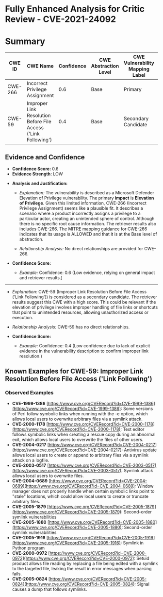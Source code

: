 # Fully Enhanced Analysis for Critic Review - CVE-2021-24092

# Summary
| CWE ID | CWE Name | Confidence | CWE Abstraction Level | CWE Vulnerability Mapping Label | CWE-Vulnerability Mapping Notes |
|---|---|---|---|---|---|
| CWE-266 | Incorrect Privilege Assignment | 0.6 | Base | Primary | Allowed |
| CWE-59 | Improper Link Resolution Before File Access ('Link Following') | 0.4 | Base | Secondary Candidate | Allowed |

## Evidence and Confidence

*   **Confidence Score:** 0.6
*   **Evidence Strength:** LOW

- **Analysis and Justification:**  
  - *Explanation:* The vulnerability is described as a Microsoft Defender Elevation of Privilege vulnerability. The primary **impact** is **Elevation of Privilege**. Given this limited information, CWE-266 (Incorrect Privilege Assignment) seems like a plausible fit. It describes a scenario where a product incorrectly assigns a privilege to a particular actor, creating an unintended sphere of control. Although there is no specific root cause information. The retriever results also includes CWE-266. The MITRE mapping guidance for CWE-266 indicates that its usage is ALLOWED and that it is at the Base level of abstraction.

  - *Relationship Analysis:* No direct relationships are provided for CWE-266.

- **Confidence Score:**  
  - *Example:* Confidence: 0.6 (Low evidence, relying on general impact and retriever results.)

---
  - *Explanation:* CWE-59 (Improper Link Resolution Before File Access ('Link Following')) is considered as a secondary candidate. The retriever results suggest this CWE with a high score. This could be relevant if the elevation of privilege involves improper handling of file links or shortcuts that point to unintended resources, allowing unauthorized access or execution.

  - *Relationship Analysis:* CWE-59 has no direct relationships.

- **Confidence Score:**
  - *Example:* Confidence: 0.4 (Low confidence due to lack of explicit evidence in the vulnerability description to confirm improper link resolution.)



## Known Examples for CWE-59: Improper Link Resolution Before File Access ('Link Following')
### Observed Examples
- **CVE-1999-1386** [https://www.cve.org/CVERecord?id=CVE-1999-1386](https://www.cve.org/CVERecord?id=CVE-1999-1386): Some versions of Perl follow symbolic links when running with the -e option, which allows local users to overwrite arbitrary files via a symlink attack.
- **CVE-2000-1178** [https://www.cve.org/CVERecord?id=CVE-2000-1178](https://www.cve.org/CVERecord?id=CVE-2000-1178): Text editor follows symbolic links when creating a rescue copy during an abnormal exit, which allows local users to overwrite the files of other users.
- **CVE-2004-0217** [https://www.cve.org/CVERecord?id=CVE-2004-0217](https://www.cve.org/CVERecord?id=CVE-2004-0217): Antivirus update allows local users to create or append to arbitrary files via a symlink attack on a logfile.
- **CVE-2003-0517** [https://www.cve.org/CVERecord?id=CVE-2003-0517](https://www.cve.org/CVERecord?id=CVE-2003-0517): Symlink attack allows local users to overwrite files.
- **CVE-2004-0689** [https://www.cve.org/CVERecord?id=CVE-2004-0689](https://www.cve.org/CVERecord?id=CVE-2004-0689): Window manager does not properly handle when certain symbolic links point to "stale" locations, which could allow local users to create or truncate arbitrary files.
- **CVE-2005-1879** [https://www.cve.org/CVERecord?id=CVE-2005-1879](https://www.cve.org/CVERecord?id=CVE-2005-1879): Second-order symlink vulnerabilities
- **CVE-2005-1880** [https://www.cve.org/CVERecord?id=CVE-2005-1880](https://www.cve.org/CVERecord?id=CVE-2005-1880): Second-order symlink vulnerabilities
- **CVE-2005-1916** [https://www.cve.org/CVERecord?id=CVE-2005-1916](https://www.cve.org/CVERecord?id=CVE-2005-1916): Symlink in Python program
- **CVE-2000-0972** [https://www.cve.org/CVERecord?id=CVE-2000-0972](https://www.cve.org/CVERecord?id=CVE-2000-0972): Setuid product allows file reading by replacing a file being edited with a symlink to the targeted file, leaking the result in error messages when parsing fails.
- **CVE-2005-0824** [https://www.cve.org/CVERecord?id=CVE-2005-0824](https://www.cve.org/CVERecord?id=CVE-2005-0824): Signal causes a dump that follows symlinks.
